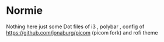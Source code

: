 # Normie
Nothing here just some Dot files of
i3 , polybar , config of https://github.com/jonaburg/picom (picom fork) and rofi theme  
